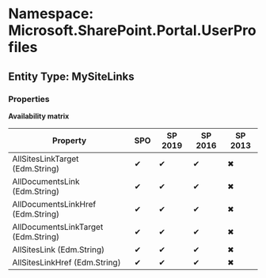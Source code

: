 # Namespace: Microsoft.SharePoint.Portal.UserProfiles
## Entity Type: MySiteLinks

### Properties

**Availability matrix**

Property | SPO | SP 2019 | SP 2016 | SP 2013
----------|-----|---------|---------|--------
AllSitesLinkTarget (Edm.String) | ✔ | ✔ | ✔ | ✖
AllDocumentsLink (Edm.String) | ✔ | ✔ | ✔ | ✖
AllDocumentsLinkHref (Edm.String) | ✔ | ✔ | ✔ | ✖
AllDocumentsLinkTarget (Edm.String) | ✔ | ✔ | ✔ | ✖
AllSitesLink (Edm.String) | ✔ | ✔ | ✔ | ✖
AllSitesLinkHref (Edm.String) | ✔ | ✔ | ✔ | ✖


